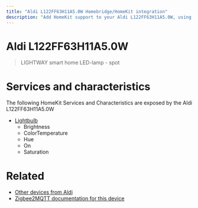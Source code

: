 ```yaml
---
title: "Aldi L122FF63H11A5.0W Homebridge/HomeKit integration"
description: "Add HomeKit support to your Aldi L122FF63H11A5.0W, using Homebridge, Zigbee2MQTT and homebridge-z2m."
---
```

<!---
This file has been GENERATED using src/docgen/docgen.ts
DO NOT EDIT THIS FILE MANUALLY!
-->
# Aldi L122FF63H11A5.0W
> LIGHTWAY smart home LED-lamp - spot


# Services and characteristics
The following HomeKit Services and Characteristics are exposed by
the Aldi L122FF63H11A5.0W

* [Lightbulb](../../light.md)
  * Brightness
  * ColorTemperature
  * Hue
  * On
  * Saturation


# Related
* [Other devices from Aldi](../index.md#aldi)
* [Zigbee2MQTT documentation for this device](https://www.zigbee2mqtt.io/devices/L122FF63H11A5.0W.html)